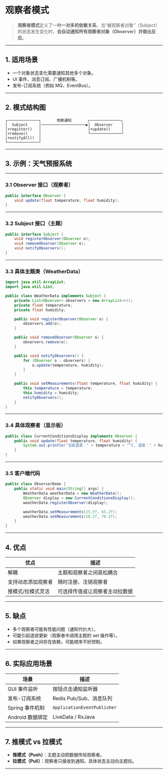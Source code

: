 # 观察者模式

> **观察者模式**定义了一种**一对多的依赖关系**，当“被观察者对象”（Subject）的状态发生变化时，**会自动通知所有观察者对象（Observer）并做出反应**。

---

## 1. 适用场景

- 一个对象状态变化需要通知其他多个对象。
- UI 事件、消息订阅、广播机制等。
- 发布-订阅系统（例如 MQ、EventBus）。

---

## 2. 模式结构图

```text
┌──────────────┐       依赖通知       ┌──────────────┐
│  Subject     │────────────────────▶│  Observer    │
│+register()   │                     │+update()     │
│+remove()     │                     └──────────────┘
│+notifyAll()  │
└──────────────┘
```

---

## 3. 示例：天气预报系统

---

### 3.1 Observer 接口（观察者）

```java
public interface Observer {
    void update(float temperature, float humidity);
}
```

---

### 3.2 Subject 接口（主题）

```java
public interface Subject {
    void registerObserver(Observer o);
    void removeObserver(Observer o);
    void notifyObservers();
}
```

---

### 3.3 具体主题类（WeatherData）

```java
import java.util.ArrayList;
import java.util.List;

public class WeatherData implements Subject {
    private List<Observer> observers = new ArrayList<>();
    private float temperature;
    private float humidity;

    public void registerObserver(Observer o) {
        observers.add(o);
    }

    public void removeObserver(Observer o) {
        observers.remove(o);
    }

    public void notifyObservers() {
        for (Observer o : observers) {
            o.update(temperature, humidity);
        }
    }

    public void setMeasurements(float temperature, float humidity) {
        this.temperature = temperature;
        this.humidity = humidity;
        notifyObservers();
    }
}
```

---

### 3.4 具体观察者（显示板）

```java
public class CurrentConditionsDisplay implements Observer {
    public void update(float temperature, float humidity) {
        System.out.println("当前温度：" + temperature + "°C, 湿度：" + humidity + "%");
    }
}
```

---

### 3.5 客户端代码

```java
public class ObserverDemo {
    public static void main(String[] args) {
        WeatherData weatherData = new WeatherData();
        Observer display = new CurrentConditionsDisplay();
        weatherData.registerObserver(display);

        weatherData.setMeasurements(25.5f, 65.2f);
        weatherData.setMeasurements(28.2f, 70.1f);
    }
}
```

---

## 4. 优点

| 优点 | 描述 |
|------|------|
| 解耦 | 主题和观察者之间是松耦合 |
| 支持动态添加观察者 | 随时注册、注销观察者 |
| 推模式/拉模式灵活 | 可选择传值或让观察者主动拉数据 |

---

## 5. 缺点

- 多个观察者可能有性能问题（通知代价大）。
- 可能引起连锁更新（观察者中调用主题的 set 操作等）。
- 如果观察者之间存在依赖，可能顺序不好控制。

---



## 6. 实际应用场景

| 场景 | 描述 |
|------|------|
| GUI 事件监听 | 按钮点击通知监听器 |
| 发布-订阅系统 | Redis Pub/Sub、消息队列 |
| Spring 事件机制 | `ApplicationEventPublisher` |
| Android 数据绑定 | LiveData / RxJava |

---

## 7. 推模式 vs 拉模式

- **推模式（Push）**：主题主动把数据传给观察者。
- **拉模式（Pull）**：观察者只接收到通知，具体状态主动向主题拉。

---


